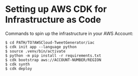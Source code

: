 
# Setting up AWS CDK for Infrastructure as Code  

Commands to spin up the infrastructure in your AWS Account:  

```console
$ cd PATH/TO?AWSCloud-TweetGenerator/iac
$ cdk init app --language python
$ source .venv/bin/activate
$ python -m pip install -r requirements.txt
$ cdk bootstrap aws://ACCOUNT-NUMBER/REGION
$ cdk synth
$ cdk deploy
```
